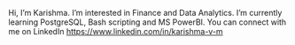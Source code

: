 Hi, I’m Karishma. I’m interested in Finance and Data Analytics. I’m currently learning PostgreSQL, Bash scripting and MS PowerBI.
You can connect with me on LinkedIn https://www.linkedin.com/in/karishma-v-m

<!---
Kari-VM/Kari-VM is a ✨ special ✨ repository because its `README.md` (this file) appears on your GitHub profile.
You can click the Preview link to take a look at your changes.
--->
